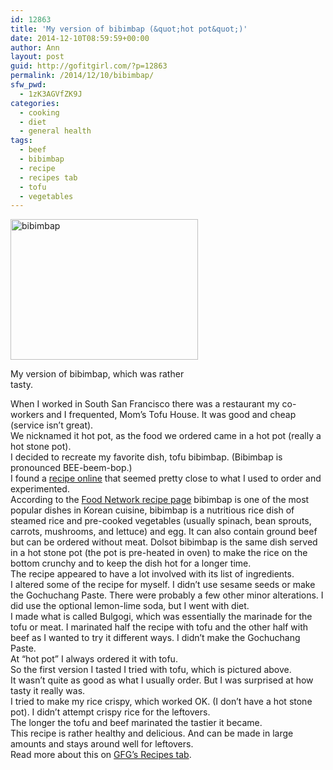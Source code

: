 ```yaml
---
id: 12863
title: 'My version of bibimbap (&quot;hot pot&quot;)'
date: 2014-12-10T08:59:59+00:00
author: Ann
layout: post
guid: http://gofitgirl.com/?p=12863
permalink: /2014/12/10/bibimbap/
sfw_pwd:
  - 1zK3AGVfZK9J
categories:
  - cooking
  - diet
  - general health
tags:
  - beef
  - bibimbap
  - recipe
  - recipes tab
  - tofu
  - vegetables
---
```

<div id="attachment_12918" style="width: 310px" class="wp-caption alignleft">
  <a href="http://gofitgirl.com/2014/12/1214-mc/photo-2-10/" rel="attachment wp-att-12918"><img class="size-medium wp-image-12918" src="http://gofitgirl.com/wp-content/uploads/2014/11/photo-23-300x225.jpg" alt="bibimbap" width="300" height="225" /></a>
  
  <p class="wp-caption-text">
    My version of bibimbap, which was rather tasty.
  </p>
</div>

  
When I worked in South San Francisco there was a restaurant my co-workers and I frequented, Mom&#8217;s Tofu House. It was good and cheap (service isn&#8217;t great).  
We nicknamed it hot pot, as the food we ordered came in a hot pot (really a hot stone pot).  
I decided to recreate my favorite dish, tofu bibimbap. (Bibimbap is pronounced BEE-beem-bop.)  
I found a [recipe online](http://www.foodnetwork.com/recipes/bibimbap-recipe.html) that seemed pretty close to what I used to order and experimented.  
According to the [Food Network recipe page](http://www.foodnetwork.com/recipes/bibimbap-recipe.html) bibimbap is one of the most popular dishes in Korean cuisine, bibimbap is a nutritious rice dish of steamed rice and pre-cooked vegetables (usually spinach, bean sprouts, carrots, mushrooms, and lettuce) and egg. It can also contain ground beef but can be ordered without meat. Dolsot bibimbap is the same dish served in a hot stone pot (the pot is pre-heated in oven) to make the rice on the bottom crunchy and to keep the dish hot for a longer time.  
The recipe appeared to have a lot involved with its list of ingredients.  
I altered some of the recipe for myself. I didn&#8217;t use sesame seeds or make the Gochuchang Paste. There were probably a few other minor alterations. I did use the optional lemon-lime soda, but I went with diet.  
I made what is called Bulgogi, which was essentially the marinade for the tofu or meat. I marinated half the recipe with tofu and the other half with beef as I wanted to try it different ways. I didn&#8217;t make the Gochuchang Paste.  
At &#8220;hot pot&#8221; I always ordered it with tofu.  
So the first version I tasted I tried with tofu, which is pictured above.  
It wasn&#8217;t quite as good as what I usually order. But I was surprised at how tasty it really was.  
I tried to make my rice crispy, which worked OK. (I don&#8217;t have a hot stone pot). I didn&#8217;t attempt crispy rice for the leftovers.  
The longer the tofu and beef marinated the tastier it became.  
This recipe is rather healthy and delicious. And can be made in large amounts and stays around well for leftovers.  
Read more about this on [GFG&#8217;s Recipes tab](http://gofitgirl.com/recipes/).